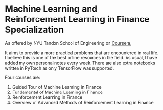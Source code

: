 
# Machine Learning and Reinforcement Learning in Finance Specialization


As offered by NYU Tandon School of Engineering on 
[Coursera](https://www.coursera.org/specializations/machine-learning-reinforcement-finance), 

It aims to provide a more practical problems that are encountered in real life.
<br>
I believe this is one of the best online resources in the field.
As usual, I have added my own personal notes every week. There are also extra notebooks
written in PyTorch as only TensorFlow was supported. 

Four courses are:
   1. Guided Tour of Machine Learning in Finance
   2. Fundamental of Machine Learning in Finance
   3. Reinforcement Learning in Finance
   4. Overview of Advanced Methods of Reinforcement Learning in Finance